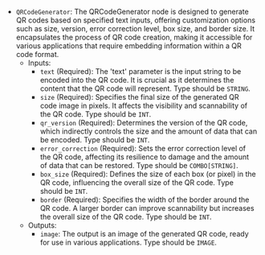 - `QRCodeGenerator`: The QRCodeGenerator node is designed to generate QR codes based on specified text inputs, offering customization options such as size, version, error correction level, box size, and border size. It encapsulates the process of QR code creation, making it accessible for various applications that require embedding information within a QR code format.
    - Inputs:
        - `text` (Required): The 'text' parameter is the input string to be encoded into the QR code. It is crucial as it determines the content that the QR code will represent. Type should be `STRING`.
        - `size` (Required): Specifies the final size of the generated QR code image in pixels. It affects the visibility and scannability of the QR code. Type should be `INT`.
        - `qr_version` (Required): Determines the version of the QR code, which indirectly controls the size and the amount of data that can be encoded. Type should be `INT`.
        - `error_correction` (Required): Sets the error correction level of the QR code, affecting its resilience to damage and the amount of data that can be restored. Type should be `COMBO[STRING]`.
        - `box_size` (Required): Defines the size of each box (or pixel) in the QR code, influencing the overall size of the QR code. Type should be `INT`.
        - `border` (Required): Specifies the width of the border around the QR code. A larger border can improve scannability but increases the overall size of the QR code. Type should be `INT`.
    - Outputs:
        - `image`: The output is an image of the generated QR code, ready for use in various applications. Type should be `IMAGE`.
